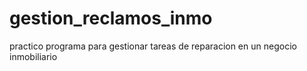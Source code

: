 # gestion_reclamos_inmo
practico programa para gestionar tareas de reparacion en un negocio inmobiliario
